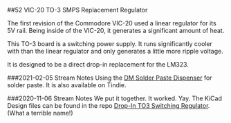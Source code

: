 ##52 VIC-20 TO-3 SMPS Replacement Regulator

The first revision of the Commodore VIC-20 used a linear regulator for its 5V rail. Being inside of the VIC-20, it generates a significant amount of heat.

This TO-3 board is a switching power supply. It runs significantly cooler with than the linear regulator and only generates a little more ripple voltage. 

It is designed to be a direct drop-in replacement for the LM323.

###2021-02-05 Stream Notes
Using the [DM Solder Paste Dispenser](https://dmdispenser.wordpress.com/) for solder paste. It is also available on Tindie.

###2020-11-06 Stream Notes
We put it together. It worked. Yay. The KiCad Design files can be found in the repo [Drop-In TO3 Switching Regulator](https://github.com/baldengineer/Drop-In-TO-3-Switching-Regulator). (What a terrible name!)